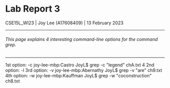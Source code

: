 # Lab Report 3

CSE15L_WI23 | Joy Lee (A17608409) | 13 February 2023<br />

---

###### This page explains 4 interesting command-line options for the command grep.

---

1st option: -c
joy-lee-mbp:Castro JoyL$ grep -c "legend" chA.txt
4
2nd option: -l
3rd option: -v
joy-lee-mbp:Abernathy JoyL$ grep -v "are" ch9.txt
4th option: -w
joy-lee-mbp:Kauffman JoyL$ grep -w "coconstruction" ch8.txt
